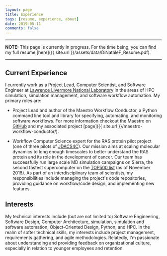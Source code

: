 ```yaml
---
layout: page
title: Experience
tags: [resume, experience, about]
date: 2019-05-11
comments: false
---
```


---

**NOTE:** This page is currently in progress. For the time being, you can find my full resume [here]({{ site.url }}/assets/data/DiNataleF_Resume.pdf).

---
## Current Experience

I currently work as a Project Lead, Computer Scientist, and Software Engineer at [Lawrence Livermore National Laboratory](https://www.llnl.gov) in the areas of HPC simulation, simulation management, and software workflow automation. My primary roles are:

+ Project Lead and author of the Maestro Workflow Conductor, a Python command line tool and library for specifying, automating, and monitoring software workflows. For more information checkout the Maestro on [GitHub](https://github.com/LLNL/maestrowf) and my associated project [page]({{ site.url }}/maestro-workflow-conductor/).

+ Workflow Computer Science expert for the RAS protein pilot project (one of three pilots of [JDACS4C](https://datascience.cancer.gov/collaborations/joint-design-advanced-computing)). Our mission aims at scaling molecular dynamics to long enough timescales to better understand the RAS protein and its role in the development of cancer. Our team has successfully run large scale MD simulation campaigns on Sierra, the second fastest supercomputer on the [TOP500 list](https://www.top500.org/lists/2018/11/) (as of November 2018). As part of an interdisciplinary team of scientists, my responsibilities include managing the project's code repositories, providing guidance on workflow/code design, and implementing new features.

## Interests

My technical interests include (but are not limited to) Software Engineering, Software Design, Computer Architecture, simulation, simulation and software automation, Object-Oriented Design, Python, and HPC. In the realm of softer technical skills, my interests include project management, requirements gathering, and agile methodologies. Relatedly, I'm passionate about understanding and providing feedback on organizational culture, especially in relation to younger employees and retention.
